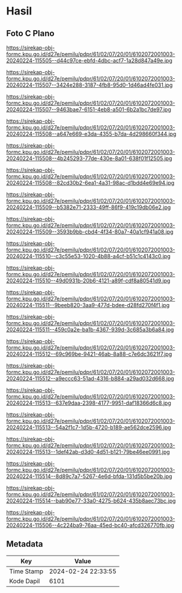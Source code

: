 # Hasil

## Foto C Plano

https://sirekap-obj-formc.kpu.go.id/d27e/pemilu/pdpr/61/02/07/20/01/6102072001003-20240224-115505--d44c97ce-ebfd-4dbc-acf7-1a28d847a49e.jpg

https://sirekap-obj-formc.kpu.go.id/d27e/pemilu/pdpr/61/02/07/20/01/6102072001003-20240224-115507--3424e288-3187-4fb8-95d0-1d46ad4fe031.jpg

https://sirekap-obj-formc.kpu.go.id/d27e/pemilu/pdpr/61/02/07/20/01/6102072001003-20240224-115507--9463bae7-6151-4eb8-a501-6b2a1bc7de97.jpg

https://sirekap-obj-formc.kpu.go.id/d27e/pemilu/pdpr/61/02/07/20/01/6102072001003-20240224-115508--a647e669-e3da-4355-b7da-4d298660f344.jpg

https://sirekap-obj-formc.kpu.go.id/d27e/pemilu/pdpr/61/02/07/20/01/6102072001003-20240224-115508--4b245293-77de-430e-8a01-638f01f12505.jpg

https://sirekap-obj-formc.kpu.go.id/d27e/pemilu/pdpr/61/02/07/20/01/6102072001003-20240224-115508--82cd30b2-6ea1-4a31-98ac-d1bdd4e69e94.jpg

https://sirekap-obj-formc.kpu.go.id/d27e/pemilu/pdpr/61/02/07/20/01/6102072001003-20240224-115509--b5382e71-2333-49ff-86f9-419c19db06e2.jpg

https://sirekap-obj-formc.kpu.go.id/d27e/pemilu/pdpr/61/02/07/20/01/6102072001003-20240224-115509--3593b9bb-cbd4-4f34-80a7-40a1cf941a08.jpg

https://sirekap-obj-formc.kpu.go.id/d27e/pemilu/pdpr/61/02/07/20/01/6102072001003-20240224-115510--c3c55e53-1020-4b88-a4cf-b51c1c4143c0.jpg

https://sirekap-obj-formc.kpu.go.id/d27e/pemilu/pdpr/61/02/07/20/01/6102072001003-20240224-115510--49d0931b-20b6-4121-a89f-cdf8a80541d9.jpg

https://sirekap-obj-formc.kpu.go.id/d27e/pemilu/pdpr/61/02/07/20/01/6102072001003-20240224-115511--9beeb820-3aa9-477d-bdee-d28fd270f4f1.jpg

https://sirekap-obj-formc.kpu.go.id/d27e/pemilu/pdpr/61/02/07/20/01/6102072001003-20240224-115511--459c0a2e-ba1b-4367-939d-3c685a3b6a84.jpg

https://sirekap-obj-formc.kpu.go.id/d27e/pemilu/pdpr/61/02/07/20/01/6102072001003-20240224-115512--69c969be-9421-46ab-8a88-c7e6dc3621f7.jpg

https://sirekap-obj-formc.kpu.go.id/d27e/pemilu/pdpr/61/02/07/20/01/6102072001003-20240224-115512--a9eccc63-51ad-4316-b884-a29ad032d668.jpg

https://sirekap-obj-formc.kpu.go.id/d27e/pemilu/pdpr/61/02/07/20/01/6102072001003-20240224-115513--637e9daa-2398-4177-9951-daf18366d6c8.jpg

https://sirekap-obj-formc.kpu.go.id/d27e/pemilu/pdpr/61/02/07/20/01/6102072001003-20240224-115513--54a2f1c7-1d5b-4720-b189-ae562dce2596.jpg

https://sirekap-obj-formc.kpu.go.id/d27e/pemilu/pdpr/61/02/07/20/01/6102072001003-20240224-115513--1def42ab-d3d0-4d51-b121-79be46ee0991.jpg

https://sirekap-obj-formc.kpu.go.id/d27e/pemilu/pdpr/61/02/07/20/01/6102072001003-20240224-115514--8d89c7a7-5267-4e6d-bfda-131d5b5be20b.jpg

https://sirekap-obj-formc.kpu.go.id/d27e/pemilu/pdpr/61/02/07/20/01/6102072001003-20240224-115514--bab90e77-33a0-4275-b624-435b8aec73bc.jpg

https://sirekap-obj-formc.kpu.go.id/d27e/pemilu/pdpr/61/02/07/20/01/6102072001003-20240224-115506--4c224ba9-76aa-45ed-bc40-afcd326770fb.jpg


## Metadata

| Key        | Value               |
| ---------- | ------------------- |
| Time Stamp | 2024-02-24 22:33:55 |
| Kode Dapil | 6101                |



